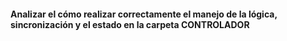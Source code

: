 #### Analizar el cómo realizar correctamente el manejo de la lógica, sincronización y el estado en la carpeta CONTROLADOR
